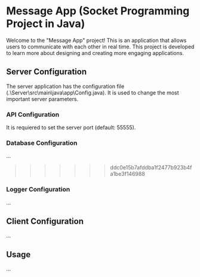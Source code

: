 # Message App (Socket Programming Project in Java)
Welcome to the "Message App" project! This is an application that allows users 
to communicate with each other in real time. This project is developed to learn 
more about designing and creating more engaging applications.

## Server Configuration
The server application has the configuration file (.\Server\src\main\java\app\Config.java).
It is used to change the most important server parameters.

### API Configuration
It is requiered to set the server port (default: 55555).

### Database Configuration
...
>>>>>>> ddc0e15b7afddba1f2477b923b4fa1be3f146988

### Logger Configuration
...

## Client Configuration
...

## Usage
...
